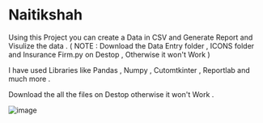 # Naitikshah
Using this Project you can create a Data in CSV and Generate Report and Visulize the data . ( NOTE : Download the Data Entry folder , ICONS folder  and Insurance Firm.py on Destop , Otherwise it won't Work ) 

I have used Libraries like Pandas , Numpy , Cutomtkinter , Reportlab and much more . 

Download the all the files on Destop otherwise it won't Work .



![image](https://github.com/Naitik1112/Naitikshah/assets/120545959/ce4b5786-9419-41f2-aa4d-27d2da852055)
